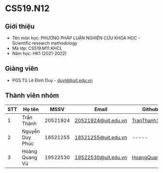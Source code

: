 # CS519.N12

## Giới thiệu
- Tên môn học: PHƯƠNG PHÁP LUẬN NGHIÊN CỨU KHOA HỌC - Scientific research methodology
- Mã lớp: CS519.M11.KHCL
- Năm học: HK1 (2021-2022)

## Giảng viên
- PGS.TS Lê Đình Duy - duyld@uit.edu.vn

## Thành viên nhóm
| STT | Họ tên | MSSV | Email | Github |
|-----|--------|------|-------|--------|
| 1 | Trần Thành | 20521924 | 20521924@uit.edu.vn |[TranThanh159](https://github.com/TranThanh159/CS519.N11)|
| 2 | Nguyễn Duy Phúc | 18521255 | 18521255@uit.edu.vn | ----- |
| 3 | Hoàng Quang Vũ | 19522530 | 19522530@uit.edu.vn |[HoangQuangVu](https://github.com/HoangQuangVu/CS519.N11)|
